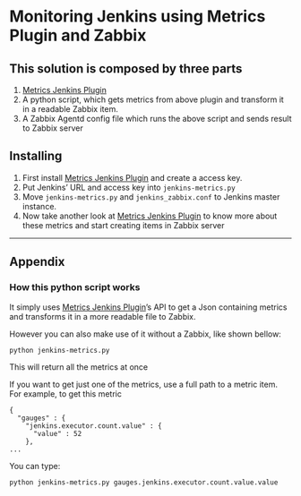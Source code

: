 # Monitoring Jenkins using Metrics Plugin and Zabbix

## This solution is composed by three parts
 1. [Metrics Jenkins Plugin](https://wiki.jenkins-ci.org/display/JENKINS/Metrics+Plugin)
 2. A python script, which gets metrics from above plugin and transform it in a readable Zabbix item.
 3. A Zabbix Agentd config file which runs the above script and sends result to  Zabbix server

## Installing
1. First install [Metrics Jenkins Plugin](https://wiki.jenkins-ci.org/display/JENKINS/Metrics+Plugin) and create a access key.
2. Put Jenkins’ URL and access key into `jenkins-metrics.py`
3. Move `jenkins-metrics.py` and `jenkins_zabbix.conf` to Jenkins master instance.
4. Now take another look at [Metrics Jenkins Plugin](https://wiki.jenkins-ci.org/display/JENKINS/Metrics+Plugin) to know more about these metrics and start creating items in Zabbix server

---

## Appendix
### How this python script works
It simply uses [Metrics Jenkins Plugin](https://wiki.jenkins-ci.org/display/JENKINS/Metrics+Plugin)’s API to get a Json containing metrics and transforms it in a more readable file to Zabbix.

However you can also make use of it without a Zabbix, like shown bellow:

```
python jenkins-metrics.py
```

This will return all the metrics at once

If you want to get just one of the metrics, use a full path to a metric item. For example, to get this metric

```
{
  "gauges" : {
    "jenkins.executor.count.value" : {
      "value" : 52
    },
...
```
 
You can type:

```
python jenkins-metrics.py gauges.jenkins.executor.count.value.value
```
